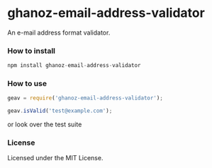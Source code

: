 ghanoz-email-address-validator
==============================

An e-mail address format validator.

### How to install

```javascript
npm install ghanoz-email-address-validator
```

### How to use

```javascript
geav = require('ghanoz-email-address-validator');

geav.isValid('test@example.com');
```

or look over the test suite

### License

Licensed under the MIT License.
